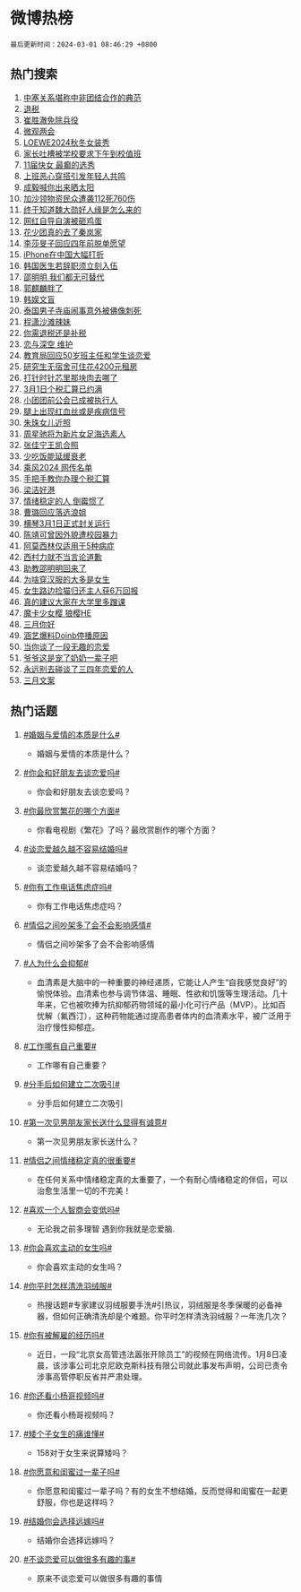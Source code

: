 # 微博热榜

`最后更新时间：2024-03-01 08:46:29 +0800`

## 热门搜索

1. [中塞关系堪称中非团结合作的典范](https://m.weibo.cn/search?containerid=100103type%3D1%26t%3D10%26q%3D%23%E4%B8%AD%E5%A1%9E%E5%85%B3%E7%B3%BB%E5%A0%AA%E7%A7%B0%E4%B8%AD%E9%9D%9E%E5%9B%A2%E7%BB%93%E5%90%88%E4%BD%9C%E7%9A%84%E5%85%B8%E8%8C%83%23&stream_entry_id=51&isnewpage=1&extparam=seat%3D1%26pos%3D0%26q%3D%2523%25E4%25B8%25AD%25E5%25A1%259E%25E5%2585%25B3%25E7%25B3%25BB%25E5%25A0%25AA%25E7%25A7%25B0%25E4%25B8%25AD%25E9%259D%259E%25E5%259B%25A2%25E7%25BB%2593%25E5%2590%2588%25E4%25BD%259C%25E7%259A%2584%25E5%2585%25B8%25E8%258C%2583%2523%26cate%3D10103%26filter_type%3Drealtimehot%26stream_entry_id%3D51%26dgr%3D0%26c_type%3D51%26display_time%3D1709253988%26pre_seqid%3D170925398895702152225)
1. [退税](https://m.weibo.cn/search?containerid=100103type%3D1%26t%3D10%26q%3D%E9%80%80%E7%A8%8E&stream_entry_id=31&isnewpage=1&extparam=seat%3D1%26flag%3D1%26cate%3D5001%26band_rank%3D1%26q%3D%25E9%2580%2580%25E7%25A8%258E%26dgr%3D0%26filter_type%3Drealtimehot%26lcate%3D5001%26pos%3D0%26stream_entry_id%3D31%26realpos%3D1%26c_type%3D31%26display_time%3D1709253988%26pre_seqid%3D170925398895702152225)
1. [崔胜澈免除兵役](https://m.weibo.cn/search?containerid=100103type%3D1%26t%3D10%26q%3D%23%E5%B4%94%E8%83%9C%E6%BE%88%E5%85%8D%E9%99%A4%E5%85%B5%E5%BD%B9%23&stream_entry_id=31&isnewpage=1&extparam=seat%3D1%26flag%3D1%26cate%3D5001%26band_rank%3D2%26q%3D%2523%25E5%25B4%2594%25E8%2583%259C%25E6%25BE%2588%25E5%2585%258D%25E9%2599%25A4%25E5%2585%25B5%25E5%25BD%25B9%2523%26dgr%3D0%26filter_type%3Drealtimehot%26lcate%3D5001%26pos%3D1%26stream_entry_id%3D31%26realpos%3D2%26c_type%3D31%26display_time%3D1709253988%26pre_seqid%3D170925398895702152225)
1. [微观两会](https://m.weibo.cn/search?containerid=100103type%3D1%26t%3D10%26q%3D%23%E5%BE%AE%E8%A7%82%E4%B8%A4%E4%BC%9A%23&stream_entry_id=31&isnewpage=1&extparam=seat%3D1%26flag%3D0%26cate%3D5001%26band_rank%3D3%26q%3D%2523%25E5%25BE%25AE%25E8%25A7%2582%25E4%25B8%25A4%25E4%25BC%259A%2523%26dgr%3D0%26filter_type%3Drealtimehot%26lcate%3D5001%26pos%3D2%26stream_entry_id%3D31%26realpos%3D3%26c_type%3D31%26display_time%3D1709253988%26pre_seqid%3D170925398895702152225)
1. [LOEWE2024秋冬女装秀](https://m.weibo.cn/search?containerid=100103type%3D1%26t%3D10%26q%3D%23LOEWE2024%E7%A7%8B%E5%86%AC%E5%A5%B3%E8%A3%85%E7%A7%80%23&stream_entry_id=31&isnewpage=1&extparam=seat%3D1%26filter_type%3Drealtimehot%26cate%3D5001%26band_rank%3D4%26q%3D%2523LOEWE2024%25E7%25A7%258B%25E5%2586%25AC%25E5%25A5%25B3%25E8%25A3%2585%25E7%25A7%2580%2523%26is_ad_pos%3D1%26adid%3D224563%26dgr%3D0%26lcate%3D5001%26topic_ad%3D1%26stream_entry_id%3D31%26pos%3D3%26c_type%3D31%26display_time%3D1709253988%26pre_seqid%3D170925398895702152225)
1. [家长吐槽被学校要求下午到校值班](https://m.weibo.cn/search?containerid=100103type%3D1%26t%3D10%26q%3D%23%E5%AE%B6%E9%95%BF%E5%90%90%E6%A7%BD%E8%A2%AB%E5%AD%A6%E6%A0%A1%E8%A6%81%E6%B1%82%E4%B8%8B%E5%8D%88%E5%88%B0%E6%A0%A1%E5%80%BC%E7%8F%AD%23&stream_entry_id=31&isnewpage=1&extparam=seat%3D1%26flag%3D2%26cate%3D5001%26band_rank%3D4%26q%3D%2523%25E5%25AE%25B6%25E9%2595%25BF%25E5%2590%2590%25E6%25A7%25BD%25E8%25A2%25AB%25E5%25AD%25A6%25E6%25A0%25A1%25E8%25A6%2581%25E6%25B1%2582%25E4%25B8%258B%25E5%258D%2588%25E5%2588%25B0%25E6%25A0%25A1%25E5%2580%25BC%25E7%258F%25AD%2523%26dgr%3D0%26filter_type%3Drealtimehot%26lcate%3D5001%26pos%3D4%26stream_entry_id%3D31%26realpos%3D4%26c_type%3D31%26display_time%3D1709253988%26pre_seqid%3D170925398895702152225)
1. [11届快女 最癫的选秀](https://m.weibo.cn/search?containerid=100103type%3D1%26t%3D10%26q%3D11%E5%B1%8A%E5%BF%AB%E5%A5%B3+%E6%9C%80%E7%99%AB%E7%9A%84%E9%80%89%E7%A7%80&stream_entry_id=31&isnewpage=1&extparam=seat%3D1%26flag%3D1%26cate%3D5001%26band_rank%3D5%26q%3D11%25E5%25B1%258A%25E5%25BF%25AB%25E5%25A5%25B3%2520%25E6%259C%2580%25E7%2599%25AB%25E7%259A%2584%25E9%2580%2589%25E7%25A7%2580%26dgr%3D0%26filter_type%3Drealtimehot%26lcate%3D5001%26pos%3D5%26stream_entry_id%3D31%26realpos%3D5%26c_type%3D31%26display_time%3D1709253988%26pre_seqid%3D170925398895702152225)
1. [上班恶心穿搭引发年轻人共鸣](https://m.weibo.cn/search?containerid=100103type%3D1%26t%3D10%26q%3D%23%E4%B8%8A%E7%8F%AD%E6%81%B6%E5%BF%83%E7%A9%BF%E6%90%AD%E5%BC%95%E5%8F%91%E5%B9%B4%E8%BD%BB%E4%BA%BA%E5%85%B1%E9%B8%A3%23&stream_entry_id=31&isnewpage=1&extparam=seat%3D1%26flag%3D2%26cate%3D5001%26band_rank%3D6%26q%3D%2523%25E4%25B8%258A%25E7%258F%25AD%25E6%2581%25B6%25E5%25BF%2583%25E7%25A9%25BF%25E6%2590%25AD%25E5%25BC%2595%25E5%258F%2591%25E5%25B9%25B4%25E8%25BD%25BB%25E4%25BA%25BA%25E5%2585%25B1%25E9%25B8%25A3%2523%26dgr%3D0%26filter_type%3Drealtimehot%26lcate%3D5001%26pos%3D6%26stream_entry_id%3D31%26realpos%3D6%26c_type%3D31%26display_time%3D1709253988%26pre_seqid%3D170925398895702152225)
1. [成毅喊你出来晒太阳](https://m.weibo.cn/search?containerid=100103type%3D1%26t%3D10%26q%3D%23%E6%88%90%E6%AF%85%E5%96%8A%E4%BD%A0%E5%87%BA%E6%9D%A5%E6%99%92%E5%A4%AA%E9%98%B3%23&stream_entry_id=31&isnewpage=1&extparam=seat%3D1%26filter_type%3Drealtimehot%26cate%3D5001%26band_rank%3D7%26q%3D%2523%25E6%2588%2590%25E6%25AF%2585%25E5%2596%258A%25E4%25BD%25A0%25E5%2587%25BA%25E6%259D%25A5%25E6%2599%2592%25E5%25A4%25AA%25E9%2598%25B3%2523%26is_ad_pos%3D1%26adid%3D225507%26dgr%3D0%26lcate%3D5001%26topic_ad%3D1%26stream_entry_id%3D31%26pos%3D7%26c_type%3D31%26display_time%3D1709253988%26pre_seqid%3D170925398895702152225)
1. [加沙领物资民众遭袭112死760伤](https://m.weibo.cn/search?containerid=100103type%3D1%26t%3D10%26q%3D%23%E5%8A%A0%E6%B2%99%E9%A2%86%E7%89%A9%E8%B5%84%E6%B0%91%E4%BC%97%E9%81%AD%E8%A2%AD112%E6%AD%BB760%E4%BC%A4%23&stream_entry_id=31&isnewpage=1&extparam=seat%3D1%26flag%3D1%26cate%3D5001%26band_rank%3D7%26q%3D%2523%25E5%258A%25A0%25E6%25B2%2599%25E9%25A2%2586%25E7%2589%25A9%25E8%25B5%2584%25E6%25B0%2591%25E4%25BC%2597%25E9%2581%25AD%25E8%25A2%25AD112%25E6%25AD%25BB760%25E4%25BC%25A4%2523%26dgr%3D0%26filter_type%3Drealtimehot%26lcate%3D5001%26pos%3D8%26stream_entry_id%3D31%26realpos%3D7%26c_type%3D31%26display_time%3D1709253988%26pre_seqid%3D170925398895702152225)
1. [终于知道魏大勋好人缘是怎么来的](https://m.weibo.cn/search?containerid=100103type%3D1%26t%3D10%26q%3D%23%E7%BB%88%E4%BA%8E%E7%9F%A5%E9%81%93%E9%AD%8F%E5%A4%A7%E5%8B%8B%E5%A5%BD%E4%BA%BA%E7%BC%98%E6%98%AF%E6%80%8E%E4%B9%88%E6%9D%A5%E7%9A%84%23&stream_entry_id=31&isnewpage=1&extparam=seat%3D1%26flag%3D2%26cate%3D5001%26band_rank%3D8%26q%3D%2523%25E7%25BB%2588%25E4%25BA%258E%25E7%259F%25A5%25E9%2581%2593%25E9%25AD%258F%25E5%25A4%25A7%25E5%258B%258B%25E5%25A5%25BD%25E4%25BA%25BA%25E7%25BC%2598%25E6%2598%25AF%25E6%2580%258E%25E4%25B9%2588%25E6%259D%25A5%25E7%259A%2584%2523%26dgr%3D0%26filter_type%3Drealtimehot%26lcate%3D5001%26pos%3D9%26stream_entry_id%3D31%26realpos%3D8%26c_type%3D31%26display_time%3D1709253988%26pre_seqid%3D170925398895702152225)
1. [网红自导自演被砸鸡蛋](https://m.weibo.cn/search?containerid=100103type%3D1%26t%3D10%26q%3D%23%E7%BD%91%E7%BA%A2%E8%87%AA%E5%AF%BC%E8%87%AA%E6%BC%94%E8%A2%AB%E7%A0%B8%E9%B8%A1%E8%9B%8B%23&stream_entry_id=31&isnewpage=1&extparam=seat%3D1%26flag%3D2%26cate%3D5001%26band_rank%3D9%26q%3D%2523%25E7%25BD%2591%25E7%25BA%25A2%25E8%2587%25AA%25E5%25AF%25BC%25E8%2587%25AA%25E6%25BC%2594%25E8%25A2%25AB%25E7%25A0%25B8%25E9%25B8%25A1%25E8%259B%258B%2523%26dgr%3D0%26filter_type%3Drealtimehot%26lcate%3D5001%26pos%3D10%26stream_entry_id%3D31%26realpos%3D9%26c_type%3D31%26display_time%3D1709253988%26pre_seqid%3D170925398895702152225)
1. [花少团真的去了秦岚家](https://m.weibo.cn/search?containerid=100103type%3D1%26t%3D10%26q%3D%23%E8%8A%B1%E5%B0%91%E5%9B%A2%E7%9C%9F%E7%9A%84%E5%8E%BB%E4%BA%86%E7%A7%A6%E5%B2%9A%E5%AE%B6%23&stream_entry_id=31&isnewpage=1&extparam=seat%3D1%26flag%3D2%26cate%3D5001%26band_rank%3D10%26q%3D%2523%25E8%258A%25B1%25E5%25B0%2591%25E5%259B%25A2%25E7%259C%259F%25E7%259A%2584%25E5%258E%25BB%25E4%25BA%2586%25E7%25A7%25A6%25E5%25B2%259A%25E5%25AE%25B6%2523%26dgr%3D0%26filter_type%3Drealtimehot%26lcate%3D5001%26pos%3D11%26stream_entry_id%3D31%26realpos%3D10%26c_type%3D31%26display_time%3D1709253988%26pre_seqid%3D170925398895702152225)
1. [李莎旻子回应四年前脱单愿望](https://m.weibo.cn/search?containerid=100103type%3D1%26t%3D10%26q%3D%E6%9D%8E%E8%8E%8E%E6%97%BB%E5%AD%90%E5%9B%9E%E5%BA%94%E5%9B%9B%E5%B9%B4%E5%89%8D%E8%84%B1%E5%8D%95%E6%84%BF%E6%9C%9B&stream_entry_id=31&isnewpage=1&extparam=seat%3D1%26flag%3D1%26cate%3D5001%26band_rank%3D11%26q%3D%25E6%259D%258E%25E8%258E%258E%25E6%2597%25BB%25E5%25AD%2590%25E5%259B%259E%25E5%25BA%2594%25E5%259B%259B%25E5%25B9%25B4%25E5%2589%258D%25E8%2584%25B1%25E5%258D%2595%25E6%2584%25BF%25E6%259C%259B%26dgr%3D0%26filter_type%3Drealtimehot%26lcate%3D5001%26pos%3D12%26stream_entry_id%3D31%26realpos%3D11%26c_type%3D31%26display_time%3D1709253988%26pre_seqid%3D170925398895702152225)
1. [iPhone在中国大幅打折](https://m.weibo.cn/search?containerid=100103type%3D1%26t%3D10%26q%3D%23iPhone%E5%9C%A8%E4%B8%AD%E5%9B%BD%E5%A4%A7%E5%B9%85%E6%89%93%E6%8A%98%23&stream_entry_id=31&isnewpage=1&extparam=seat%3D1%26flag%3D1%26cate%3D5001%26band_rank%3D12%26q%3D%2523iPhone%25E5%259C%25A8%25E4%25B8%25AD%25E5%259B%25BD%25E5%25A4%25A7%25E5%25B9%2585%25E6%2589%2593%25E6%258A%2598%2523%26dgr%3D0%26filter_type%3Drealtimehot%26lcate%3D5001%26pos%3D13%26stream_entry_id%3D31%26realpos%3D12%26c_type%3D31%26display_time%3D1709253988%26pre_seqid%3D170925398895702152225)
1. [韩国医生若辞职须立刻入伍](https://m.weibo.cn/search?containerid=100103type%3D1%26t%3D10%26q%3D%23%E9%9F%A9%E5%9B%BD%E5%8C%BB%E7%94%9F%E8%8B%A5%E8%BE%9E%E8%81%8C%E9%A1%BB%E7%AB%8B%E5%88%BB%E5%85%A5%E4%BC%8D%23&stream_entry_id=31&isnewpage=1&extparam=seat%3D1%26flag%3D0%26cate%3D5001%26band_rank%3D13%26q%3D%2523%25E9%259F%25A9%25E5%259B%25BD%25E5%258C%25BB%25E7%2594%259F%25E8%258B%25A5%25E8%25BE%259E%25E8%2581%258C%25E9%25A1%25BB%25E7%25AB%258B%25E5%2588%25BB%25E5%2585%25A5%25E4%25BC%258D%2523%26dgr%3D0%26filter_type%3Drealtimehot%26lcate%3D5001%26pos%3D14%26stream_entry_id%3D31%26realpos%3D13%26c_type%3D31%26display_time%3D1709253988%26pre_seqid%3D170925398895702152225)
1. [邵明明 我们都无可替代](https://m.weibo.cn/search?containerid=100103type%3D1%26t%3D10%26q%3D%E9%82%B5%E6%98%8E%E6%98%8E+%E6%88%91%E4%BB%AC%E9%83%BD%E6%97%A0%E5%8F%AF%E6%9B%BF%E4%BB%A3&stream_entry_id=31&isnewpage=1&extparam=seat%3D1%26flag%3D1%26cate%3D5001%26band_rank%3D14%26q%3D%25E9%2582%25B5%25E6%2598%258E%25E6%2598%258E%2520%25E6%2588%2591%25E4%25BB%25AC%25E9%2583%25BD%25E6%2597%25A0%25E5%258F%25AF%25E6%259B%25BF%25E4%25BB%25A3%26dgr%3D0%26filter_type%3Drealtimehot%26lcate%3D5001%26pos%3D15%26stream_entry_id%3D31%26realpos%3D14%26c_type%3D31%26display_time%3D1709253988%26pre_seqid%3D170925398895702152225)
1. [郭麒麟胖了](https://m.weibo.cn/search?containerid=100103type%3D1%26t%3D10%26q%3D%23%E9%83%AD%E9%BA%92%E9%BA%9F%E8%83%96%E4%BA%86%23&stream_entry_id=31&isnewpage=1&extparam=seat%3D1%26flag%3D2%26cate%3D5001%26band_rank%3D15%26q%3D%2523%25E9%2583%25AD%25E9%25BA%2592%25E9%25BA%259F%25E8%2583%2596%25E4%25BA%2586%2523%26dgr%3D0%26filter_type%3Drealtimehot%26lcate%3D5001%26pos%3D16%26stream_entry_id%3D31%26realpos%3D15%26c_type%3D31%26display_time%3D1709253988%26pre_seqid%3D170925398895702152225)
1. [韩娱文盲](https://m.weibo.cn/search?containerid=100103type%3D1%26t%3D10%26q%3D%E9%9F%A9%E5%A8%B1%E6%96%87%E7%9B%B2&stream_entry_id=31&isnewpage=1&extparam=seat%3D1%26flag%3D1%26cate%3D5001%26band_rank%3D16%26q%3D%25E9%259F%25A9%25E5%25A8%25B1%25E6%2596%2587%25E7%259B%25B2%26dgr%3D0%26filter_type%3Drealtimehot%26lcate%3D5001%26pos%3D17%26stream_entry_id%3D31%26realpos%3D16%26c_type%3D31%26display_time%3D1709253988%26pre_seqid%3D170925398895702152225)
1. [泰国男子寺庙闹事意外被佛像刺死](https://m.weibo.cn/search?containerid=100103type%3D1%26t%3D10%26q%3D%23%E6%B3%B0%E5%9B%BD%E7%94%B7%E5%AD%90%E5%AF%BA%E5%BA%99%E9%97%B9%E4%BA%8B%E6%84%8F%E5%A4%96%E8%A2%AB%E4%BD%9B%E5%83%8F%E5%88%BA%E6%AD%BB%23&stream_entry_id=31&isnewpage=1&extparam=seat%3D1%26flag%3D0%26cate%3D5001%26band_rank%3D17%26q%3D%2523%25E6%25B3%25B0%25E5%259B%25BD%25E7%2594%25B7%25E5%25AD%2590%25E5%25AF%25BA%25E5%25BA%2599%25E9%2597%25B9%25E4%25BA%258B%25E6%2584%258F%25E5%25A4%2596%25E8%25A2%25AB%25E4%25BD%259B%25E5%2583%258F%25E5%2588%25BA%25E6%25AD%25BB%2523%26dgr%3D0%26filter_type%3Drealtimehot%26lcate%3D5001%26pos%3D18%26stream_entry_id%3D31%26realpos%3D17%26c_type%3D31%26display_time%3D1709253988%26pre_seqid%3D170925398895702152225)
1. [程潇沙滩辣妹](https://m.weibo.cn/search?containerid=100103type%3D1%26t%3D10%26q%3D%23%E7%A8%8B%E6%BD%87%E6%B2%99%E6%BB%A9%E8%BE%A3%E5%A6%B9%23&stream_entry_id=31&isnewpage=1&extparam=seat%3D1%26flag%3D1%26cate%3D5001%26band_rank%3D18%26q%3D%2523%25E7%25A8%258B%25E6%25BD%2587%25E6%25B2%2599%25E6%25BB%25A9%25E8%25BE%25A3%25E5%25A6%25B9%2523%26dgr%3D0%26filter_type%3Drealtimehot%26lcate%3D5001%26pos%3D19%26stream_entry_id%3D31%26realpos%3D18%26c_type%3D31%26display_time%3D1709253988%26pre_seqid%3D170925398895702152225)
1. [你需退税还是补税](https://m.weibo.cn/search?containerid=100103type%3D1%26t%3D10%26q%3D%23%E4%BD%A0%E9%9C%80%E9%80%80%E7%A8%8E%E8%BF%98%E6%98%AF%E8%A1%A5%E7%A8%8E%23&stream_entry_id=31&isnewpage=1&extparam=seat%3D1%26flag%3D1%26cate%3D5001%26band_rank%3D19%26q%3D%2523%25E4%25BD%25A0%25E9%259C%2580%25E9%2580%2580%25E7%25A8%258E%25E8%25BF%2598%25E6%2598%25AF%25E8%25A1%25A5%25E7%25A8%258E%2523%26dgr%3D0%26filter_type%3Drealtimehot%26lcate%3D5001%26pos%3D20%26stream_entry_id%3D31%26realpos%3D19%26c_type%3D31%26display_time%3D1709253988%26pre_seqid%3D170925398895702152225)
1. [恋与深空 维护](https://m.weibo.cn/search?containerid=100103type%3D1%26t%3D10%26q%3D%E6%81%8B%E4%B8%8E%E6%B7%B1%E7%A9%BA+%E7%BB%B4%E6%8A%A4&stream_entry_id=31&isnewpage=1&extparam=seat%3D1%26flag%3D1%26cate%3D5001%26band_rank%3D20%26q%3D%25E6%2581%258B%25E4%25B8%258E%25E6%25B7%25B1%25E7%25A9%25BA%2520%25E7%25BB%25B4%25E6%258A%25A4%26dgr%3D0%26filter_type%3Drealtimehot%26lcate%3D5001%26pos%3D21%26stream_entry_id%3D31%26realpos%3D20%26c_type%3D31%26display_time%3D1709253988%26pre_seqid%3D170925398895702152225)
1. [教育局回应50岁班主任和学生谈恋爱](https://m.weibo.cn/search?containerid=100103type%3D1%26t%3D10%26q%3D%23%E6%95%99%E8%82%B2%E5%B1%80%E5%9B%9E%E5%BA%9450%E5%B2%81%E7%8F%AD%E4%B8%BB%E4%BB%BB%E5%92%8C%E5%AD%A6%E7%94%9F%E8%B0%88%E6%81%8B%E7%88%B1%23&stream_entry_id=31&isnewpage=1&extparam=seat%3D1%26flag%3D0%26cate%3D5001%26band_rank%3D21%26q%3D%2523%25E6%2595%2599%25E8%2582%25B2%25E5%25B1%2580%25E5%259B%259E%25E5%25BA%259450%25E5%25B2%2581%25E7%258F%25AD%25E4%25B8%25BB%25E4%25BB%25BB%25E5%2592%258C%25E5%25AD%25A6%25E7%2594%259F%25E8%25B0%2588%25E6%2581%258B%25E7%2588%25B1%2523%26dgr%3D0%26filter_type%3Drealtimehot%26lcate%3D5001%26pos%3D22%26stream_entry_id%3D31%26realpos%3D21%26c_type%3D31%26display_time%3D1709253988%26pre_seqid%3D170925398895702152225)
1. [研究生无宿舍可住花4200元租房](https://m.weibo.cn/search?containerid=100103type%3D1%26t%3D10%26q%3D%23%E7%A0%94%E7%A9%B6%E7%94%9F%E6%97%A0%E5%AE%BF%E8%88%8D%E5%8F%AF%E4%BD%8F%E8%8A%B14200%E5%85%83%E7%A7%9F%E6%88%BF%23&stream_entry_id=31&isnewpage=1&extparam=seat%3D1%26flag%3D1%26cate%3D5001%26band_rank%3D22%26q%3D%2523%25E7%25A0%2594%25E7%25A9%25B6%25E7%2594%259F%25E6%2597%25A0%25E5%25AE%25BF%25E8%2588%258D%25E5%258F%25AF%25E4%25BD%258F%25E8%258A%25B14200%25E5%2585%2583%25E7%25A7%259F%25E6%2588%25BF%2523%26dgr%3D0%26filter_type%3Drealtimehot%26lcate%3D5001%26pos%3D23%26stream_entry_id%3D31%26realpos%3D22%26c_type%3D31%26display_time%3D1709253988%26pre_seqid%3D170925398895702152225)
1. [打针时针芯里那块肉去哪了](https://m.weibo.cn/search?containerid=100103type%3D1%26t%3D10%26q%3D%23%E6%89%93%E9%92%88%E6%97%B6%E9%92%88%E8%8A%AF%E9%87%8C%E9%82%A3%E5%9D%97%E8%82%89%E5%8E%BB%E5%93%AA%E4%BA%86%23&stream_entry_id=31&isnewpage=1&extparam=seat%3D1%26flag%3D1%26cate%3D5001%26band_rank%3D23%26q%3D%2523%25E6%2589%2593%25E9%2592%2588%25E6%2597%25B6%25E9%2592%2588%25E8%258A%25AF%25E9%2587%258C%25E9%2582%25A3%25E5%259D%2597%25E8%2582%2589%25E5%258E%25BB%25E5%2593%25AA%25E4%25BA%2586%2523%26dgr%3D0%26filter_type%3Drealtimehot%26lcate%3D5001%26pos%3D24%26stream_entry_id%3D31%26realpos%3D23%26c_type%3D31%26display_time%3D1709253988%26pre_seqid%3D170925398895702152225)
1. [3月1日个税汇算已约满](https://m.weibo.cn/search?containerid=100103type%3D1%26t%3D10%26q%3D%233%E6%9C%881%E6%97%A5%E4%B8%AA%E7%A8%8E%E6%B1%87%E7%AE%97%E5%B7%B2%E7%BA%A6%E6%BB%A1%23&stream_entry_id=31&isnewpage=1&extparam=seat%3D1%26flag%3D1%26cate%3D5001%26band_rank%3D24%26q%3D%25233%25E6%259C%25881%25E6%2597%25A5%25E4%25B8%25AA%25E7%25A8%258E%25E6%25B1%2587%25E7%25AE%2597%25E5%25B7%25B2%25E7%25BA%25A6%25E6%25BB%25A1%2523%26dgr%3D0%26filter_type%3Drealtimehot%26lcate%3D5001%26pos%3D25%26stream_entry_id%3D31%26realpos%3D24%26c_type%3D31%26display_time%3D1709253988%26pre_seqid%3D170925398895702152225)
1. [小团团前公会已成被执行人](https://m.weibo.cn/search?containerid=100103type%3D1%26t%3D10%26q%3D%23%E5%B0%8F%E5%9B%A2%E5%9B%A2%E5%89%8D%E5%85%AC%E4%BC%9A%E5%B7%B2%E6%88%90%E8%A2%AB%E6%89%A7%E8%A1%8C%E4%BA%BA%23&stream_entry_id=31&isnewpage=1&extparam=seat%3D1%26flag%3D0%26cate%3D5001%26band_rank%3D25%26q%3D%2523%25E5%25B0%258F%25E5%259B%25A2%25E5%259B%25A2%25E5%2589%258D%25E5%2585%25AC%25E4%25BC%259A%25E5%25B7%25B2%25E6%2588%2590%25E8%25A2%25AB%25E6%2589%25A7%25E8%25A1%258C%25E4%25BA%25BA%2523%26dgr%3D0%26filter_type%3Drealtimehot%26lcate%3D5001%26pos%3D26%26stream_entry_id%3D31%26realpos%3D25%26c_type%3D31%26display_time%3D1709253988%26pre_seqid%3D170925398895702152225)
1. [腿上出现红血丝或是疾病信号](https://m.weibo.cn/search?containerid=100103type%3D1%26t%3D10%26q%3D%23%E8%85%BF%E4%B8%8A%E5%87%BA%E7%8E%B0%E7%BA%A2%E8%A1%80%E4%B8%9D%E6%88%96%E6%98%AF%E7%96%BE%E7%97%85%E4%BF%A1%E5%8F%B7%23&stream_entry_id=31&isnewpage=1&extparam=seat%3D1%26flag%3D1%26cate%3D5001%26band_rank%3D26%26q%3D%2523%25E8%2585%25BF%25E4%25B8%258A%25E5%2587%25BA%25E7%258E%25B0%25E7%25BA%25A2%25E8%25A1%2580%25E4%25B8%259D%25E6%2588%2596%25E6%2598%25AF%25E7%2596%25BE%25E7%2597%2585%25E4%25BF%25A1%25E5%258F%25B7%2523%26dgr%3D0%26filter_type%3Drealtimehot%26lcate%3D5001%26pos%3D27%26stream_entry_id%3D31%26realpos%3D26%26c_type%3D31%26display_time%3D1709253988%26pre_seqid%3D170925398895702152225)
1. [朱珠女儿近照](https://m.weibo.cn/search?containerid=100103type%3D1%26t%3D10%26q%3D%23%E6%9C%B1%E7%8F%A0%E5%A5%B3%E5%84%BF%E8%BF%91%E7%85%A7%23&stream_entry_id=31&isnewpage=1&extparam=seat%3D1%26flag%3D0%26cate%3D5001%26band_rank%3D27%26q%3D%2523%25E6%259C%25B1%25E7%258F%25A0%25E5%25A5%25B3%25E5%2584%25BF%25E8%25BF%2591%25E7%2585%25A7%2523%26dgr%3D0%26filter_type%3Drealtimehot%26lcate%3D5001%26pos%3D28%26stream_entry_id%3D31%26realpos%3D27%26c_type%3D31%26display_time%3D1709253988%26pre_seqid%3D170925398895702152225)
1. [周星驰将为新片女足海选素人](https://m.weibo.cn/search?containerid=100103type%3D1%26t%3D10%26q%3D%23%E5%91%A8%E6%98%9F%E9%A9%B0%E5%B0%86%E4%B8%BA%E6%96%B0%E7%89%87%E5%A5%B3%E8%B6%B3%E6%B5%B7%E9%80%89%E7%B4%A0%E4%BA%BA%23&stream_entry_id=31&isnewpage=1&extparam=seat%3D1%26flag%3D0%26cate%3D5001%26band_rank%3D28%26q%3D%2523%25E5%2591%25A8%25E6%2598%259F%25E9%25A9%25B0%25E5%25B0%2586%25E4%25B8%25BA%25E6%2596%25B0%25E7%2589%2587%25E5%25A5%25B3%25E8%25B6%25B3%25E6%25B5%25B7%25E9%2580%2589%25E7%25B4%25A0%25E4%25BA%25BA%2523%26dgr%3D0%26filter_type%3Drealtimehot%26lcate%3D5001%26pos%3D29%26stream_entry_id%3D31%26realpos%3D28%26c_type%3D31%26display_time%3D1709253988%26pre_seqid%3D170925398895702152225)
1. [张佳宁王凯合照](https://m.weibo.cn/search?containerid=100103type%3D1%26t%3D10%26q%3D%23%E5%BC%A0%E4%BD%B3%E5%AE%81%E7%8E%8B%E5%87%AF%E5%90%88%E7%85%A7%23&stream_entry_id=31&isnewpage=1&extparam=seat%3D1%26flag%3D1%26cate%3D5001%26band_rank%3D29%26q%3D%2523%25E5%25BC%25A0%25E4%25BD%25B3%25E5%25AE%2581%25E7%258E%258B%25E5%2587%25AF%25E5%2590%2588%25E7%2585%25A7%2523%26dgr%3D0%26filter_type%3Drealtimehot%26lcate%3D5001%26pos%3D30%26stream_entry_id%3D31%26realpos%3D29%26c_type%3D31%26display_time%3D1709253988%26pre_seqid%3D170925398895702152225)
1. [少吃饭能延缓衰老](https://m.weibo.cn/search?containerid=100103type%3D1%26t%3D10%26q%3D%23%E5%B0%91%E5%90%83%E9%A5%AD%E8%83%BD%E5%BB%B6%E7%BC%93%E8%A1%B0%E8%80%81%23&stream_entry_id=31&isnewpage=1&extparam=seat%3D1%26flag%3D0%26cate%3D5001%26band_rank%3D30%26q%3D%2523%25E5%25B0%2591%25E5%2590%2583%25E9%25A5%25AD%25E8%2583%25BD%25E5%25BB%25B6%25E7%25BC%2593%25E8%25A1%25B0%25E8%2580%2581%2523%26dgr%3D0%26filter_type%3Drealtimehot%26lcate%3D5001%26pos%3D31%26stream_entry_id%3D31%26realpos%3D30%26c_type%3D31%26display_time%3D1709253988%26pre_seqid%3D170925398895702152225)
1. [乘风2024 网传名单](https://m.weibo.cn/search?containerid=100103type%3D1%26t%3D10%26q%3D%E4%B9%98%E9%A3%8E2024+%E7%BD%91%E4%BC%A0%E5%90%8D%E5%8D%95&stream_entry_id=31&isnewpage=1&extparam=seat%3D1%26flag%3D1%26cate%3D5001%26band_rank%3D31%26q%3D%25E4%25B9%2598%25E9%25A3%258E2024%2520%25E7%25BD%2591%25E4%25BC%25A0%25E5%2590%258D%25E5%258D%2595%26dgr%3D0%26filter_type%3Drealtimehot%26lcate%3D5001%26pos%3D32%26stream_entry_id%3D31%26realpos%3D31%26c_type%3D31%26display_time%3D1709253988%26pre_seqid%3D170925398895702152225)
1. [手把手教你办理个税汇算](https://m.weibo.cn/search?containerid=100103type%3D1%26t%3D10%26q%3D%23%E6%89%8B%E6%8A%8A%E6%89%8B%E6%95%99%E4%BD%A0%E5%8A%9E%E7%90%86%E4%B8%AA%E7%A8%8E%E6%B1%87%E7%AE%97%23&stream_entry_id=31&isnewpage=1&extparam=seat%3D1%26flag%3D1%26cate%3D5001%26band_rank%3D32%26q%3D%2523%25E6%2589%258B%25E6%258A%258A%25E6%2589%258B%25E6%2595%2599%25E4%25BD%25A0%25E5%258A%259E%25E7%2590%2586%25E4%25B8%25AA%25E7%25A8%258E%25E6%25B1%2587%25E7%25AE%2597%2523%26dgr%3D0%26filter_type%3Drealtimehot%26lcate%3D5001%26pos%3D33%26stream_entry_id%3D31%26realpos%3D32%26c_type%3D31%26display_time%3D1709253988%26pre_seqid%3D170925398895702152225)
1. [梁洁好港](https://m.weibo.cn/search?containerid=100103type%3D1%26t%3D10%26q%3D%23%E6%A2%81%E6%B4%81%E5%A5%BD%E6%B8%AF%23&stream_entry_id=31&isnewpage=1&extparam=seat%3D1%26flag%3D1%26cate%3D5001%26band_rank%3D33%26q%3D%2523%25E6%25A2%2581%25E6%25B4%2581%25E5%25A5%25BD%25E6%25B8%25AF%2523%26dgr%3D0%26filter_type%3Drealtimehot%26lcate%3D5001%26pos%3D34%26stream_entry_id%3D31%26realpos%3D33%26c_type%3D31%26display_time%3D1709253988%26pre_seqid%3D170925398895702152225)
1. [情绪稳定的人 倒霉惯了](https://m.weibo.cn/search?containerid=100103type%3D1%26t%3D10%26q%3D%E6%83%85%E7%BB%AA%E7%A8%B3%E5%AE%9A%E7%9A%84%E4%BA%BA+%E5%80%92%E9%9C%89%E6%83%AF%E4%BA%86&stream_entry_id=31&isnewpage=1&extparam=seat%3D1%26flag%3D1%26cate%3D5001%26band_rank%3D34%26q%3D%25E6%2583%2585%25E7%25BB%25AA%25E7%25A8%25B3%25E5%25AE%259A%25E7%259A%2584%25E4%25BA%25BA%2520%25E5%2580%2592%25E9%259C%2589%25E6%2583%25AF%25E4%25BA%2586%26dgr%3D0%26filter_type%3Drealtimehot%26lcate%3D5001%26pos%3D35%26stream_entry_id%3D31%26realpos%3D34%26c_type%3D31%26display_time%3D1709253988%26pre_seqid%3D170925398895702152225)
1. [曹璐回应落选浪姐](https://m.weibo.cn/search?containerid=100103type%3D1%26t%3D10%26q%3D%E6%9B%B9%E7%92%90%E5%9B%9E%E5%BA%94%E8%90%BD%E9%80%89%E6%B5%AA%E5%A7%90&stream_entry_id=31&isnewpage=1&extparam=seat%3D1%26flag%3D0%26cate%3D5001%26band_rank%3D35%26q%3D%25E6%259B%25B9%25E7%2592%2590%25E5%259B%259E%25E5%25BA%2594%25E8%2590%25BD%25E9%2580%2589%25E6%25B5%25AA%25E5%25A7%2590%26dgr%3D0%26filter_type%3Drealtimehot%26lcate%3D5001%26pos%3D36%26stream_entry_id%3D31%26realpos%3D35%26c_type%3D31%26display_time%3D1709253988%26pre_seqid%3D170925398895702152225)
1. [横琴3月1日正式封关运行](https://m.weibo.cn/search?containerid=100103type%3D1%26t%3D10%26q%3D%23%E6%A8%AA%E7%90%B43%E6%9C%881%E6%97%A5%E6%AD%A3%E5%BC%8F%E5%B0%81%E5%85%B3%E8%BF%90%E8%A1%8C%23&stream_entry_id=31&isnewpage=1&extparam=seat%3D1%26flag%3D1%26cate%3D5001%26band_rank%3D36%26q%3D%2523%25E6%25A8%25AA%25E7%2590%25B43%25E6%259C%25881%25E6%2597%25A5%25E6%25AD%25A3%25E5%25BC%258F%25E5%25B0%2581%25E5%2585%25B3%25E8%25BF%2590%25E8%25A1%258C%2523%26dgr%3D0%26filter_type%3Drealtimehot%26lcate%3D5001%26pos%3D37%26stream_entry_id%3D31%26realpos%3D36%26c_type%3D31%26display_time%3D1709253988%26pre_seqid%3D170925398895702152225)
1. [陈靖可曾因外貌遭校园暴力](https://m.weibo.cn/search?containerid=100103type%3D1%26t%3D10%26q%3D%23%E9%99%88%E9%9D%96%E5%8F%AF%E6%9B%BE%E5%9B%A0%E5%A4%96%E8%B2%8C%E9%81%AD%E6%A0%A1%E5%9B%AD%E6%9A%B4%E5%8A%9B%23&stream_entry_id=31&isnewpage=1&extparam=seat%3D1%26flag%3D0%26cate%3D5001%26band_rank%3D37%26q%3D%2523%25E9%2599%2588%25E9%259D%2596%25E5%258F%25AF%25E6%259B%25BE%25E5%259B%25A0%25E5%25A4%2596%25E8%25B2%258C%25E9%2581%25AD%25E6%25A0%25A1%25E5%259B%25AD%25E6%259A%25B4%25E5%258A%259B%2523%26dgr%3D0%26filter_type%3Drealtimehot%26lcate%3D5001%26pos%3D38%26stream_entry_id%3D31%26realpos%3D37%26c_type%3D31%26display_time%3D1709253988%26pre_seqid%3D170925398895702152225)
1. [阿莫西林仅适用于5种病症](https://m.weibo.cn/search?containerid=100103type%3D1%26t%3D10%26q%3D%23%E9%98%BF%E8%8E%AB%E8%A5%BF%E6%9E%97%E4%BB%85%E9%80%82%E7%94%A8%E4%BA%8E5%E7%A7%8D%E7%97%85%E7%97%87%23&stream_entry_id=31&isnewpage=1&extparam=seat%3D1%26flag%3D0%26cate%3D5001%26band_rank%3D38%26q%3D%2523%25E9%2598%25BF%25E8%258E%25AB%25E8%25A5%25BF%25E6%259E%2597%25E4%25BB%2585%25E9%2580%2582%25E7%2594%25A8%25E4%25BA%258E5%25E7%25A7%258D%25E7%2597%2585%25E7%2597%2587%2523%26dgr%3D0%26filter_type%3Drealtimehot%26lcate%3D5001%26pos%3D39%26stream_entry_id%3D31%26realpos%3D38%26c_type%3D31%26display_time%3D1709253988%26pre_seqid%3D170925398895702152225)
1. [西村力就不当言论道歉](https://m.weibo.cn/search?containerid=100103type%3D1%26t%3D10%26q%3D%23%E8%A5%BF%E6%9D%91%E5%8A%9B%E5%B0%B1%E4%B8%8D%E5%BD%93%E8%A8%80%E8%AE%BA%E9%81%93%E6%AD%89%23&stream_entry_id=31&isnewpage=1&extparam=seat%3D1%26flag%3D1%26cate%3D5001%26band_rank%3D39%26q%3D%2523%25E8%25A5%25BF%25E6%259D%2591%25E5%258A%259B%25E5%25B0%25B1%25E4%25B8%258D%25E5%25BD%2593%25E8%25A8%2580%25E8%25AE%25BA%25E9%2581%2593%25E6%25AD%2589%2523%26dgr%3D0%26filter_type%3Drealtimehot%26lcate%3D5001%26pos%3D40%26stream_entry_id%3D31%26realpos%3D39%26c_type%3D31%26display_time%3D1709253988%26pre_seqid%3D170925398895702152225)
1. [助教邵明明回来了](https://m.weibo.cn/search?containerid=100103type%3D1%26t%3D10%26q%3D%23%E5%8A%A9%E6%95%99%E9%82%B5%E6%98%8E%E6%98%8E%E5%9B%9E%E6%9D%A5%E4%BA%86%23&stream_entry_id=31&isnewpage=1&extparam=seat%3D1%26flag%3D1%26cate%3D5001%26band_rank%3D40%26q%3D%2523%25E5%258A%25A9%25E6%2595%2599%25E9%2582%25B5%25E6%2598%258E%25E6%2598%258E%25E5%259B%259E%25E6%259D%25A5%25E4%25BA%2586%2523%26dgr%3D0%26filter_type%3Drealtimehot%26lcate%3D5001%26pos%3D41%26stream_entry_id%3D31%26realpos%3D40%26c_type%3D31%26display_time%3D1709253988%26pre_seqid%3D170925398895702152225)
1. [为啥穿汉服的大多是女生](https://m.weibo.cn/search?containerid=100103type%3D1%26t%3D10%26q%3D%23%E4%B8%BA%E5%95%A5%E7%A9%BF%E6%B1%89%E6%9C%8D%E7%9A%84%E5%A4%A7%E5%A4%9A%E6%98%AF%E5%A5%B3%E7%94%9F%23&stream_entry_id=31&isnewpage=1&extparam=seat%3D1%26flag%3D1%26cate%3D5001%26band_rank%3D41%26q%3D%2523%25E4%25B8%25BA%25E5%2595%25A5%25E7%25A9%25BF%25E6%25B1%2589%25E6%259C%258D%25E7%259A%2584%25E5%25A4%25A7%25E5%25A4%259A%25E6%2598%25AF%25E5%25A5%25B3%25E7%2594%259F%2523%26dgr%3D0%26filter_type%3Drealtimehot%26lcate%3D5001%26pos%3D42%26stream_entry_id%3D31%26realpos%3D41%26c_type%3D31%26display_time%3D1709253988%26pre_seqid%3D170925398895702152225)
1. [女生路边捡猫归还主人获6万回报](https://m.weibo.cn/search?containerid=100103type%3D1%26t%3D10%26q%3D%23%E5%A5%B3%E7%94%9F%E8%B7%AF%E8%BE%B9%E6%8D%A1%E7%8C%AB%E5%BD%92%E8%BF%98%E4%B8%BB%E4%BA%BA%E8%8E%B76%E4%B8%87%E5%9B%9E%E6%8A%A5%23&stream_entry_id=31&isnewpage=1&extparam=seat%3D1%26flag%3D32768%26cate%3D5001%26band_rank%3D42%26q%3D%2523%25E5%25A5%25B3%25E7%2594%259F%25E8%25B7%25AF%25E8%25BE%25B9%25E6%258D%25A1%25E7%258C%25AB%25E5%25BD%2592%25E8%25BF%2598%25E4%25B8%25BB%25E4%25BA%25BA%25E8%258E%25B76%25E4%25B8%2587%25E5%259B%259E%25E6%258A%25A5%2523%26dgr%3D0%26filter_type%3Drealtimehot%26lcate%3D5001%26pos%3D43%26stream_entry_id%3D31%26realpos%3D42%26c_type%3D31%26display_time%3D1709253988%26pre_seqid%3D170925398895702152225)
1. [真的建议大家在大学里多蹭课](https://m.weibo.cn/search?containerid=100103type%3D1%26t%3D10%26q%3D%23%E7%9C%9F%E7%9A%84%E5%BB%BA%E8%AE%AE%E5%A4%A7%E5%AE%B6%E5%9C%A8%E5%A4%A7%E5%AD%A6%E9%87%8C%E5%A4%9A%E8%B9%AD%E8%AF%BE%23&stream_entry_id=31&isnewpage=1&extparam=seat%3D1%26flag%3D1%26cate%3D5001%26band_rank%3D43%26q%3D%2523%25E7%259C%259F%25E7%259A%2584%25E5%25BB%25BA%25E8%25AE%25AE%25E5%25A4%25A7%25E5%25AE%25B6%25E5%259C%25A8%25E5%25A4%25A7%25E5%25AD%25A6%25E9%2587%258C%25E5%25A4%259A%25E8%25B9%25AD%25E8%25AF%25BE%2523%26dgr%3D0%26filter_type%3Drealtimehot%26lcate%3D5001%26pos%3D44%26stream_entry_id%3D31%26realpos%3D43%26c_type%3D31%26display_time%3D1709253988%26pre_seqid%3D170925398895702152225)
1. [魔卡少女樱 狼樱HE](https://m.weibo.cn/search?containerid=100103type%3D1%26t%3D10%26q%3D%E9%AD%94%E5%8D%A1%E5%B0%91%E5%A5%B3%E6%A8%B1+%E7%8B%BC%E6%A8%B1HE&stream_entry_id=31&isnewpage=1&extparam=seat%3D1%26flag%3D1%26cate%3D5001%26band_rank%3D44%26q%3D%25E9%25AD%2594%25E5%258D%25A1%25E5%25B0%2591%25E5%25A5%25B3%25E6%25A8%25B1%2520%25E7%258B%25BC%25E6%25A8%25B1HE%26dgr%3D0%26filter_type%3Drealtimehot%26lcate%3D5001%26pos%3D45%26stream_entry_id%3D31%26realpos%3D44%26c_type%3D31%26display_time%3D1709253988%26pre_seqid%3D170925398895702152225)
1. [三月你好](https://m.weibo.cn/search?containerid=100103type%3D1%26t%3D10%26q%3D%E4%B8%89%E6%9C%88%E4%BD%A0%E5%A5%BD&stream_entry_id=31&isnewpage=1&extparam=seat%3D1%26flag%3D0%26cate%3D5001%26band_rank%3D45%26q%3D%25E4%25B8%2589%25E6%259C%2588%25E4%25BD%25A0%25E5%25A5%25BD%26dgr%3D0%26filter_type%3Drealtimehot%26lcate%3D5001%26pos%3D46%26stream_entry_id%3D31%26realpos%3D45%26c_type%3D31%26display_time%3D1709253988%26pre_seqid%3D170925398895702152225)
1. [涵艺爆料Doinb停播原因](https://m.weibo.cn/search?containerid=100103type%3D1%26t%3D10%26q%3D%23%E6%B6%B5%E8%89%BA%E7%88%86%E6%96%99Doinb%E5%81%9C%E6%92%AD%E5%8E%9F%E5%9B%A0%23&stream_entry_id=31&isnewpage=1&extparam=seat%3D1%26flag%3D0%26cate%3D5001%26band_rank%3D46%26q%3D%2523%25E6%25B6%25B5%25E8%2589%25BA%25E7%2588%2586%25E6%2596%2599Doinb%25E5%2581%259C%25E6%2592%25AD%25E5%258E%259F%25E5%259B%25A0%2523%26dgr%3D0%26filter_type%3Drealtimehot%26lcate%3D5001%26pos%3D47%26stream_entry_id%3D31%26realpos%3D46%26c_type%3D31%26display_time%3D1709253988%26pre_seqid%3D170925398895702152225)
1. [当你谈了一段无趣的恋爱](https://m.weibo.cn/search?containerid=100103type%3D1%26t%3D10%26q%3D%23%E5%BD%93%E4%BD%A0%E8%B0%88%E4%BA%86%E4%B8%80%E6%AE%B5%E6%97%A0%E8%B6%A3%E7%9A%84%E6%81%8B%E7%88%B1%23&stream_entry_id=31&isnewpage=1&extparam=seat%3D1%26flag%3D1%26cate%3D5001%26band_rank%3D47%26q%3D%2523%25E5%25BD%2593%25E4%25BD%25A0%25E8%25B0%2588%25E4%25BA%2586%25E4%25B8%2580%25E6%25AE%25B5%25E6%2597%25A0%25E8%25B6%25A3%25E7%259A%2584%25E6%2581%258B%25E7%2588%25B1%2523%26dgr%3D0%26filter_type%3Drealtimehot%26lcate%3D5001%26pos%3D48%26stream_entry_id%3D31%26realpos%3D47%26c_type%3D31%26display_time%3D1709253988%26pre_seqid%3D170925398895702152225)
1. [爷爷这是宠了奶奶一辈子吧](https://m.weibo.cn/search?containerid=100103type%3D1%26t%3D10%26q%3D%23%E7%88%B7%E7%88%B7%E8%BF%99%E6%98%AF%E5%AE%A0%E4%BA%86%E5%A5%B6%E5%A5%B6%E4%B8%80%E8%BE%88%E5%AD%90%E5%90%A7%23&stream_entry_id=31&isnewpage=1&extparam=seat%3D1%26flag%3D1%26cate%3D5001%26band_rank%3D48%26q%3D%2523%25E7%2588%25B7%25E7%2588%25B7%25E8%25BF%2599%25E6%2598%25AF%25E5%25AE%25A0%25E4%25BA%2586%25E5%25A5%25B6%25E5%25A5%25B6%25E4%25B8%2580%25E8%25BE%2588%25E5%25AD%2590%25E5%2590%25A7%2523%26dgr%3D0%26filter_type%3Drealtimehot%26lcate%3D5001%26pos%3D49%26stream_entry_id%3D31%26realpos%3D48%26c_type%3D31%26display_time%3D1709253988%26pre_seqid%3D170925398895702152225)
1. [永远别去碰谈了三四年恋爱的人](https://m.weibo.cn/search?containerid=100103type%3D1%26t%3D10%26q%3D%23%E6%B0%B8%E8%BF%9C%E5%88%AB%E5%8E%BB%E7%A2%B0%E8%B0%88%E4%BA%86%E4%B8%89%E5%9B%9B%E5%B9%B4%E6%81%8B%E7%88%B1%E7%9A%84%E4%BA%BA%23&stream_entry_id=31&isnewpage=1&extparam=seat%3D1%26flag%3D0%26cate%3D5001%26band_rank%3D49%26q%3D%2523%25E6%25B0%25B8%25E8%25BF%259C%25E5%2588%25AB%25E5%258E%25BB%25E7%25A2%25B0%25E8%25B0%2588%25E4%25BA%2586%25E4%25B8%2589%25E5%259B%259B%25E5%25B9%25B4%25E6%2581%258B%25E7%2588%25B1%25E7%259A%2584%25E4%25BA%25BA%2523%26dgr%3D0%26filter_type%3Drealtimehot%26lcate%3D5001%26pos%3D50%26stream_entry_id%3D31%26realpos%3D49%26c_type%3D31%26display_time%3D1709253988%26pre_seqid%3D170925398895702152225)
1. [三月文案](https://m.weibo.cn/search?containerid=100103type%3D1%26t%3D10%26q%3D%E4%B8%89%E6%9C%88%E6%96%87%E6%A1%88&stream_entry_id=31&isnewpage=1&extparam=seat%3D1%26flag%3D1%26cate%3D5001%26band_rank%3D50%26q%3D%25E4%25B8%2589%25E6%259C%2588%25E6%2596%2587%25E6%25A1%2588%26dgr%3D0%26filter_type%3Drealtimehot%26lcate%3D5001%26pos%3D51%26stream_entry_id%3D31%26realpos%3D50%26c_type%3D31%26display_time%3D1709253988%26pre_seqid%3D170925398895702152225)

## 热门话题

1. [#婚姻与爱情的本质是什么#](https://m.weibo.cn/search?containerid=231522type%3D1%26t%3D10%26q%3D%23%E5%A9%9A%E5%A7%BB%E4%B8%8E%E7%88%B1%E6%83%85%E7%9A%84%E6%9C%AC%E8%B4%A8%E6%98%AF%E4%BB%80%E4%B9%88%23&stream_entry_id=128&isnewpage=1&extparam=seat%3D1%26lcate%3D5004%26cate%3D5004%26dgr%3D0%26unitid%3D1704881162756%26c_type%3D128%26pos%3D1-0-0%26display_time%3D1709253989%26pre_seqid%3D17092539898110139153)
    - 婚姻与爱情的本质是什么？

1. [#你会和好朋友去谈恋爱吗#](https://m.weibo.cn/search?containerid=231522type%3D1%26t%3D10%26q%3D%23%E4%BD%A0%E4%BC%9A%E5%92%8C%E5%A5%BD%E6%9C%8B%E5%8F%8B%E5%8E%BB%E8%B0%88%E6%81%8B%E7%88%B1%E5%90%97%23&stream_entry_id=128&isnewpage=1&extparam=seat%3D1%26lcate%3D5004%26cate%3D5004%26dgr%3D0%26unitid%3D1704849959446%26c_type%3D128%26pos%3D1-0-1%26display_time%3D1709253989%26pre_seqid%3D17092539898110139153)
    - 你会和好朋友去谈恋爱吗？

1. [#你最欣赏繁花的哪个方面#](https://m.weibo.cn/search?containerid=231522type%3D1%26t%3D10%26q%3D%23%E4%BD%A0%E6%9C%80%E6%AC%A3%E8%B5%8F%E7%B9%81%E8%8A%B1%E7%9A%84%E5%93%AA%E4%B8%AA%E6%96%B9%E9%9D%A2%23&stream_entry_id=128&isnewpage=1&extparam=seat%3D1%26lcate%3D5004%26cate%3D5004%26dgr%3D0%26unitid%3D1704872158127%26c_type%3D128%26pos%3D1-0-2%26display_time%3D1709253989%26pre_seqid%3D17092539898110139153)
    - 你看电视剧《繁花》了吗？最欣赏剧作的哪个方面？

1. [#谈恋爱越久越不容易结婚吗#](https://m.weibo.cn/search?containerid=231522type%3D1%26t%3D10%26q%3D%23%E8%B0%88%E6%81%8B%E7%88%B1%E8%B6%8A%E4%B9%85%E8%B6%8A%E4%B8%8D%E5%AE%B9%E6%98%93%E7%BB%93%E5%A9%9A%E5%90%97%23&stream_entry_id=128&isnewpage=1&extparam=seat%3D1%26lcate%3D5004%26cate%3D5004%26dgr%3D0%26unitid%3D1704871559387%26c_type%3D128%26pos%3D1-0-3%26display_time%3D1709253989%26pre_seqid%3D17092539898110139153)
    - 谈恋爱越久越不容易结婚吗？

1. [#你有工作电话焦虑症吗#](https://m.weibo.cn/search?containerid=231522type%3D1%26t%3D10%26q%3D%23%E4%BD%A0%E6%9C%89%E5%B7%A5%E4%BD%9C%E7%94%B5%E8%AF%9D%E7%84%A6%E8%99%91%E7%97%87%E5%90%97%23&stream_entry_id=128&isnewpage=1&extparam=seat%3D1%26lcate%3D5004%26cate%3D5004%26dgr%3D0%26unitid%3D1704877884678%26c_type%3D128%26pos%3D1-0-4%26display_time%3D1709253989%26pre_seqid%3D17092539898110139153)
    - 你有工作电话焦虑症吗？

1. [#情侣之间吵架多了会不会影响感情#](https://m.weibo.cn/search?containerid=231522type%3D1%26t%3D10%26q%3D%23%E6%83%85%E4%BE%A3%E4%B9%8B%E9%97%B4%E5%90%B5%E6%9E%B6%E5%A4%9A%E4%BA%86%E4%BC%9A%E4%B8%8D%E4%BC%9A%E5%BD%B1%E5%93%8D%E6%84%9F%E6%83%85%23&stream_entry_id=128&isnewpage=1&extparam=seat%3D1%26lcate%3D5004%26cate%3D5004%26dgr%3D0%26unitid%3D1704792093809%26c_type%3D128%26pos%3D1-0-5%26display_time%3D1709253989%26pre_seqid%3D17092539898110139153)
    - 情侣之间吵架多了会不会影响感情

1. [#人为什么会抑郁#](https://m.weibo.cn/search?containerid=231522type%3D1%26t%3D10%26q%3D%23%E4%BA%BA%E4%B8%BA%E4%BB%80%E4%B9%88%E4%BC%9A%E6%8A%91%E9%83%81%23&stream_entry_id=128&isnewpage=1&extparam=seat%3D1%26lcate%3D5004%26cate%3D5004%26dgr%3D0%26unitid%3D1704881163792%26c_type%3D128%26pos%3D1-0-6%26display_time%3D1709253989%26pre_seqid%3D17092539898110139153)
    - 血清素是大脑中的一种重要的神经递质，它能让人产生“自我感觉良好”的愉悦体验。血清素也参与调节体温、睡眠、性欲和饥饿等生理活动。几十年来，它也被吹捧为抗抑郁药物领域的最小化可行产品（MVP）。比如百忧解（氟西汀），这种药物能通过提高患者体内的血清素水平，被广泛用于治疗慢性抑郁症。

1. [#工作哪有自己重要#](https://m.weibo.cn/search?containerid=231522type%3D1%26t%3D10%26q%3D%23%E5%B7%A5%E4%BD%9C%E5%93%AA%E6%9C%89%E8%87%AA%E5%B7%B1%E9%87%8D%E8%A6%81%23&stream_entry_id=128&isnewpage=1&extparam=seat%3D1%26lcate%3D5004%26cate%3D5004%26dgr%3D0%26unitid%3D1704949537973%26c_type%3D128%26pos%3D1-0-7%26display_time%3D1709253989%26pre_seqid%3D17092539898110139153)
    - 工作哪有自己重要？

1. [#分手后如何建立二次吸引#](https://m.weibo.cn/search?containerid=231522type%3D1%26t%3D10%26q%3D%23%E5%88%86%E6%89%8B%E5%90%8E%E5%A6%82%E4%BD%95%E5%BB%BA%E7%AB%8B%E4%BA%8C%E6%AC%A1%E5%90%B8%E5%BC%95%23&stream_entry_id=128&isnewpage=1&extparam=seat%3D1%26lcate%3D5004%26cate%3D5004%26dgr%3D0%26unitid%3D1704870666886%26c_type%3D128%26pos%3D1-0-8%26display_time%3D1709253989%26pre_seqid%3D17092539898110139153)
    - 分手后如何建立二次吸引

1. [#第一次见男朋友家长送什么显得有诚意#](https://m.weibo.cn/search?containerid=231522type%3D1%26t%3D10%26q%3D%23%E7%AC%AC%E4%B8%80%E6%AC%A1%E8%A7%81%E7%94%B7%E6%9C%8B%E5%8F%8B%E5%AE%B6%E9%95%BF%E9%80%81%E4%BB%80%E4%B9%88%E6%98%BE%E5%BE%97%E6%9C%89%E8%AF%9A%E6%84%8F%23&stream_entry_id=128&isnewpage=1&extparam=seat%3D1%26lcate%3D5004%26cate%3D5004%26dgr%3D0%26unitid%3D1704946836507%26c_type%3D128%26pos%3D1-0-9%26display_time%3D1709253989%26pre_seqid%3D17092539898110139153)
    - 第一次见男朋友家长送什么？

1. [#情侣之间情绪稳定真的很重要#](https://m.weibo.cn/search?containerid=231522type%3D1%26t%3D10%26q%3D%23%E6%83%85%E4%BE%A3%E4%B9%8B%E9%97%B4%E6%83%85%E7%BB%AA%E7%A8%B3%E5%AE%9A%E7%9C%9F%E7%9A%84%E5%BE%88%E9%87%8D%E8%A6%81%23&stream_entry_id=128&isnewpage=1&extparam=seat%3D1%26lcate%3D5004%26cate%3D5004%26dgr%3D0%26unitid%3D1704779493657%26c_type%3D128%26pos%3D1-0-10%26display_time%3D1709253989%26pre_seqid%3D17092539898110139153)
    - 在任何关系中情绪稳定真的太重要了，一个有耐心情绪稳定的伴侣，可以治愈生活里一切的不完美！

1. [#喜欢一个人智商会变低吗#](https://m.weibo.cn/search?containerid=231522type%3D1%26t%3D10%26q%3D%23%E5%96%9C%E6%AC%A2%E4%B8%80%E4%B8%AA%E4%BA%BA%E6%99%BA%E5%95%86%E4%BC%9A%E5%8F%98%E4%BD%8E%E5%90%97%23&stream_entry_id=128&isnewpage=1&extparam=seat%3D1%26lcate%3D5004%26cate%3D5004%26dgr%3D0%26unitid%3D1704783068038%26c_type%3D128%26pos%3D1-0-11%26display_time%3D1709253989%26pre_seqid%3D17092539898110139153)
    - 无论我之前多理智  遇到你我就是恋爱脑.

1. [#你会喜欢主动的女生吗#](https://m.weibo.cn/search?containerid=231522type%3D1%26t%3D10%26q%3D%23%E4%BD%A0%E4%BC%9A%E5%96%9C%E6%AC%A2%E4%B8%BB%E5%8A%A8%E7%9A%84%E5%A5%B3%E7%94%9F%E5%90%97%23&stream_entry_id=128&isnewpage=1&extparam=seat%3D1%26lcate%3D5004%26cate%3D5004%26dgr%3D0%26unitid%3D1704786077236%26c_type%3D128%26pos%3D1-0-12%26display_time%3D1709253989%26pre_seqid%3D17092539898110139153)
    - 你会喜欢主动的女生吗？

1. [#你平时怎样清洗羽绒服#](https://m.weibo.cn/search?containerid=231522type%3D1%26t%3D10%26q%3D%23%E4%BD%A0%E5%B9%B3%E6%97%B6%E6%80%8E%E6%A0%B7%E6%B8%85%E6%B4%97%E7%BE%BD%E7%BB%92%E6%9C%8D%23&stream_entry_id=128&isnewpage=1&extparam=seat%3D1%26lcate%3D5004%26cate%3D5004%26dgr%3D0%26unitid%3D1704789081364%26c_type%3D128%26pos%3D1-0-13%26display_time%3D1709253989%26pre_seqid%3D17092539898110139153)
    - 热搜话题#专家建议羽绒服要手洗#引热议，羽绒服是冬季保暖的必备神器，但如何正确清洗却是个难题。你平时怎样清洗羽绒服？一年洗几次？

1. [#你有被解雇的经历吗#](https://m.weibo.cn/search?containerid=231522type%3D1%26t%3D10%26q%3D%23%E4%BD%A0%E6%9C%89%E8%A2%AB%E8%A7%A3%E9%9B%87%E7%9A%84%E7%BB%8F%E5%8E%86%E5%90%97%23&stream_entry_id=128&isnewpage=1&extparam=seat%3D1%26lcate%3D5004%26cate%3D5004%26dgr%3D0%26unitid%3D1704794482090%26c_type%3D128%26pos%3D1-0-14%26display_time%3D1709253989%26pre_seqid%3D17092539898110139153)
    - 近日，一段“北京女高管违法嚣张开除员工”的视频在网络流传。1月8日凌晨，该涉事公司北京尼欧克斯科技有限公司就此事发布声明，公司已责令涉事高管停职反省并严肃处理。

1. [#你还看小杨哥视频吗#](https://m.weibo.cn/search?containerid=231522type%3D1%26t%3D10%26q%3D%23%E4%BD%A0%E8%BF%98%E7%9C%8B%E5%B0%8F%E6%9D%A8%E5%93%A5%E8%A7%86%E9%A2%91%E5%90%97%23&stream_entry_id=128&isnewpage=1&extparam=seat%3D1%26lcate%3D5004%26cate%3D5004%26dgr%3D0%26unitid%3D1704797193944%26c_type%3D128%26pos%3D1-0-15%26display_time%3D1709253989%26pre_seqid%3D17092539898110139153)
    - 你还看小杨哥视频吗？

1. [#矮个子女生的痛谁懂#](https://m.weibo.cn/search?containerid=231522type%3D1%26t%3D10%26q%3D%23%E7%9F%AE%E4%B8%AA%E5%AD%90%E5%A5%B3%E7%94%9F%E7%9A%84%E7%97%9B%E8%B0%81%E6%87%82%23&stream_entry_id=128&isnewpage=1&extparam=seat%3D1%26lcate%3D5004%26cate%3D5004%26dgr%3D0%26unitid%3D1704804675994%26c_type%3D128%26pos%3D1-0-16%26display_time%3D1709253989%26pre_seqid%3D17092539898110139153)
    - 158对于女生来说算矮吗？

1. [#你愿意和闺蜜过一辈子吗#](https://m.weibo.cn/search?containerid=231522type%3D1%26t%3D10%26q%3D%23%E4%BD%A0%E6%84%BF%E6%84%8F%E5%92%8C%E9%97%BA%E8%9C%9C%E8%BF%87%E4%B8%80%E8%BE%88%E5%AD%90%E5%90%97%23&stream_entry_id=128&isnewpage=1&extparam=seat%3D1%26lcate%3D5004%26cate%3D5004%26dgr%3D0%26unitid%3D1704875757520%26c_type%3D128%26pos%3D1-0-17%26display_time%3D1709253989%26pre_seqid%3D17092539898110139153)
    - 你愿意和闺蜜过一辈子吗？有的女生不想结婚，反而觉得和闺蜜在一起更舒服，你也是这样吗？

1. [#结婚你会选择远嫁吗#](https://m.weibo.cn/search?containerid=231522type%3D1%26t%3D10%26q%3D%23%E7%BB%93%E5%A9%9A%E4%BD%A0%E4%BC%9A%E9%80%89%E6%8B%A9%E8%BF%9C%E5%AB%81%E5%90%97%23&stream_entry_id=128&isnewpage=1&extparam=seat%3D1%26lcate%3D5004%26cate%3D5004%26dgr%3D0%26unitid%3D1704870361894%26c_type%3D128%26pos%3D1-0-18%26display_time%3D1709253989%26pre_seqid%3D17092539898110139153)
    - 结婚你会选择远嫁吗？

1. [#不谈恋爱可以做很多有趣的事#](https://m.weibo.cn/search?containerid=231522type%3D1%26t%3D10%26q%3D%23%E4%B8%8D%E8%B0%88%E6%81%8B%E7%88%B1%E5%8F%AF%E4%BB%A5%E5%81%9A%E5%BE%88%E5%A4%9A%E6%9C%89%E8%B6%A3%E7%9A%84%E4%BA%8B%23&stream_entry_id=128&isnewpage=1&extparam=seat%3D1%26lcate%3D5004%26cate%3D5004%26dgr%3D0%26unitid%3D1704865280259%26c_type%3D128%26pos%3D1-0-19%26display_time%3D1709253989%26pre_seqid%3D17092539898110139153)
    - 原来不谈恋爱可以做很多有趣的事情

